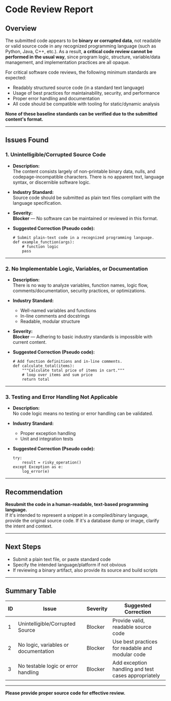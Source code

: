 # Code Review Report

## Overview

The submitted code appears to be **binary or corrupted data**, not readable or valid source code in any recognized programming language (such as Python, Java, C++, etc.). As a result, **a critical code review cannot be performed in the usual way**, since program logic, structure, variable/data management, and implementation practices are all opaque.

For critical software code reviews, the following minimum standards are expected:

- Readably structured source code (in a standard text language)
- Usage of best practices for maintainability, security, and performance
- Proper error handling and documentation
- All code should be compatible with tooling for static/dynamic analysis

**None of these baseline standards can be verified due to the submitted content's format.**

---

## Issues Found

### 1. **Unintelligible/Corrupted Source Code**

- **Description:**  
  The content consists largely of non-printable binary data, nulls, and codepage-incompatible characters. There is no apparent text, language syntax, or discernible software logic.

- **Industry Standard:**  
  Source code should be submitted as plain text files compliant with the language specification.

- **Severity:**  
  **Blocker** — No software can be maintained or reviewed in this format.

- **Suggested Correction (Pseudo code):**
    ```text
    # Submit plain-text code in a recognized programming language.
    def example_function(args):
        # function logic
        pass
    ```
---

### 2. **No Implementable Logic, Variables, or Documentation**

- **Description:**  
  There is no way to analyze variables, function names, logic flow, comments/documentation, security practices, or optimizations.

- **Industry Standard:**  
  - Well-named variables and functions
  - In-line comments and docstrings
  - Readable, modular structure

- **Severity:**  
  **Blocker** — Adhering to basic industry standards is impossible with current content.

- **Suggested Correction (Pseudo code):**
    ```text
    # Add function definitions and in-line comments.
    def calculate_total(items):
        """Calculate total price of items in cart."""
        # loop over items and sum price
        return total
    ```

---

### 3. **Testing and Error Handling Not Applicable**

- **Description:**  
  No code logic means no testing or error handling can be validated.

- **Industry Standard:**  
  - Proper exception handling
  - Unit and integration tests

- **Suggested Correction (Pseudo code):**
    ```text
    try:
        result = risky_operation()
    except Exception as e:
        log_error(e)
    ```

---

## Recommendation

**Resubmit the code in a human-readable, text-based programming language.**  
If it's intended to represent a snippet in a compiled/binary language, provide the original source code. If it's a database dump or image, clarify the intent and context.

---

## Next Steps

- Submit a plain text file, or paste standard code
- Specify the intended language/platform if not obvious
- If reviewing a binary artifact, also provide its source and build scripts

---

## Summary Table

| ID | Issue                               | Severity | Suggested Correction                                 |
|----|-------------------------------------|----------|------------------------------------------------------|
| 1  | Unintelligible/Corrupted Source     | Blocker  | Provide valid, readable source code                  |
| 2  | No logic, variables or documentation| Blocker  | Use best practices for readable and modular code     |
| 3  | No testable logic or error handling | Blocker  | Add exception handling and test cases appropriately  |

---

**Please provide proper source code for effective review.**